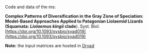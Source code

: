Code and data of the ms:

**Complex Patterns of Diversification in the Gray Zone of Speciation: Model-Based Approaches Applied to Patagonian Liolaemid Lizards (Squamata: _Liolaemus kingii_ clade**). Syst. Biol. [https://doi.org/10.1093/sysbio/syad019](https://doi.org/10.1093/sysbio/syad019)

**Note:** the input matrices are hosted in [Dryad](https://doi.org/10.5061/dryad.rn8pk0pds)
